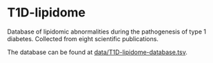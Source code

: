 # T1D-lipidome
Database of lipidomic abnormalities during the pathogenesis of type 1 diabetes. Collected from eight scientific publications.

The database can be found at [data/T1D-lipidome-database.tsv](data/T1D-lipidome-database.tsv).
